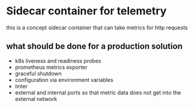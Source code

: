 # Sidecar container for telemetry
this is a concept sidecar container that can take metrics for http requests

## what should be done for a production solution
- k8s liveness and readiness probes
- prometheus metrics exporter
- graceful shutdown
- configuration via environment variables
- linter 
- external and internal ports so that metric data does not get into the external network